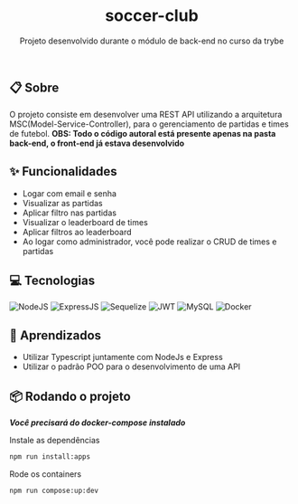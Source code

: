 <h1 align="center" height="700">
  soccer-club
</h1>
<p align="center">
  Projeto desenvolvido durante o módulo de back-end no curso da trybe
</p>

<br>

## 📋 Sobre
O projeto consiste em desenvolver uma REST API utilizando a arquitetura MSC(Model-Service-Controller), para o gerenciamento de partidas e times de futebol.
**OBS: Todo o código autoral está presente apenas na pasta back-end, o front-end já estava desenvolvido**

## ✨ Funcionalidades
- Logar com email e senha
- Visualizar as partidas 
- Aplicar filtro nas partidas
- Visualizar o leaderboard de times
- Aplicar filtros ao leaderboard
- Ao logar como administrador, você pode realizar o CRUD de times e partidas

## 💻 Tecnologias
![NodeJS](https://img.shields.io/badge/Node.js-43853D?style=for-the-badge&logo=node.js&logoColor=white)
![ExpressJS](https://img.shields.io/badge/Express.js-black?style=for-the-badge&logo=express)
![Sequelize](https://img.shields.io/badge/Sequelize-0C3E6F?style=for-the-badge&logo=sequelize)
![JWT](https://img.shields.io/badge/JWT-fb015b?style=for-the-badge&logo=JSONWebTokens)
![MySQL](https://img.shields.io/badge/MySQL-1C1C1C?style=for-the-badge&logo=mysql)
![Docker](https://img.shields.io/badge/docker%20-%230db7ed.svg?&style=for-the-badge&logo=docker&logoColor=white)

## 🧠 Aprendizados
- Utilizar Typescript juntamente com NodeJs e Express
- Utilizar o padrão POO para o desenvolvimento de uma API

## 📦 Rodando o projeto

**_Você precisará do docker-compose instalado_**

Instale as dependências
```bash
npm run install:apps
```
Rode os containers
```bash
npm run compose:up:dev
```
